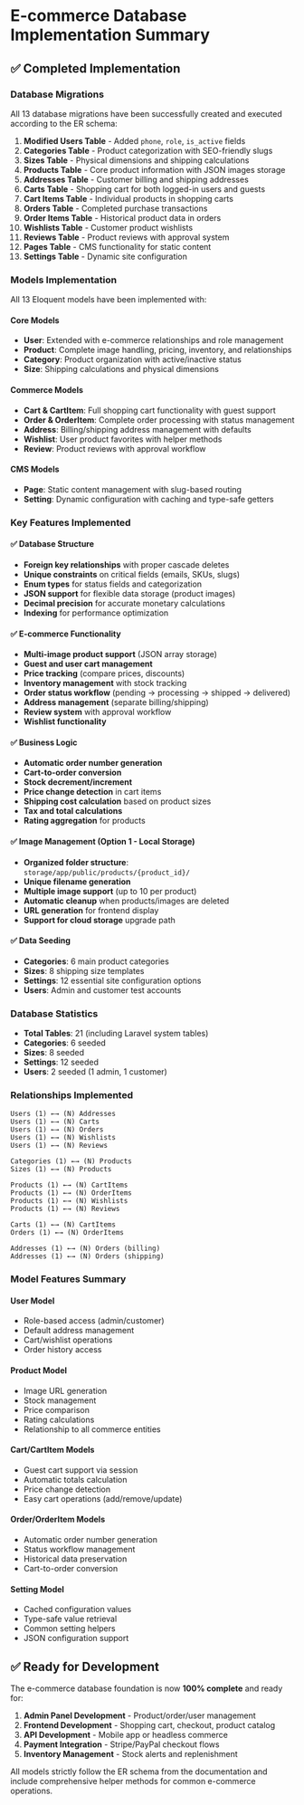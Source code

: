 # E-commerce Database Implementation Summary

## ✅ Completed Implementation

### Database Migrations
All 13 database migrations have been successfully created and executed according to the ER schema:

1. **Modified Users Table** - Added `phone`, `role`, `is_active` fields
2. **Categories Table** - Product categorization with SEO-friendly slugs
3. **Sizes Table** - Physical dimensions and shipping calculations
4. **Products Table** - Core product information with JSON images storage
5. **Addresses Table** - Customer billing and shipping addresses
6. **Carts Table** - Shopping cart for both logged-in users and guests
7. **Cart Items Table** - Individual products in shopping carts
8. **Orders Table** - Completed purchase transactions
9. **Order Items Table** - Historical product data in orders
10. **Wishlists Table** - Customer product wishlists
11. **Reviews Table** - Product reviews with approval system
12. **Pages Table** - CMS functionality for static content
13. **Settings Table** - Dynamic site configuration

### Models Implementation
All 13 Eloquent models have been implemented with:

#### Core Models
- **User**: Extended with e-commerce relationships and role management
- **Product**: Complete image handling, pricing, inventory, and relationships
- **Category**: Product organization with active/inactive status
- **Size**: Shipping calculations and physical dimensions

#### Commerce Models
- **Cart & CartItem**: Full shopping cart functionality with guest support
- **Order & OrderItem**: Complete order processing with status management
- **Address**: Billing/shipping address management with defaults
- **Wishlist**: User product favorites with helper methods
- **Review**: Product reviews with approval workflow

#### CMS Models
- **Page**: Static content management with slug-based routing
- **Setting**: Dynamic configuration with caching and type-safe getters

### Key Features Implemented

#### ✅ Database Structure
- **Foreign key relationships** with proper cascade deletes
- **Unique constraints** on critical fields (emails, SKUs, slugs)
- **Enum types** for status fields and categorization
- **JSON support** for flexible data storage (product images)
- **Decimal precision** for accurate monetary calculations
- **Indexing** for performance optimization

#### ✅ E-commerce Functionality
- **Multi-image product support** (JSON array storage)
- **Guest and user cart management**
- **Price tracking** (compare prices, discounts)
- **Inventory management** with stock tracking
- **Order status workflow** (pending → processing → shipped → delivered)
- **Address management** (separate billing/shipping)
- **Review system** with approval workflow
- **Wishlist functionality**

#### ✅ Business Logic
- **Automatic order number generation**
- **Cart-to-order conversion**
- **Stock decrement/increment**
- **Price change detection** in cart items
- **Shipping cost calculation** based on product sizes
- **Tax and total calculations**
- **Rating aggregation** for products

#### ✅ Image Management (Option 1 - Local Storage)
- **Organized folder structure**: `storage/app/public/products/{product_id}/`
- **Unique filename generation**
- **Multiple image support** (up to 10 per product)
- **Automatic cleanup** when products/images are deleted
- **URL generation** for frontend display
- **Support for cloud storage** upgrade path

#### ✅ Data Seeding
- **Categories**: 6 main product categories
- **Sizes**: 8 shipping size templates
- **Settings**: 12 essential site configuration options
- **Users**: Admin and customer test accounts

### Database Statistics
- **Total Tables**: 21 (including Laravel system tables)
- **Categories**: 6 seeded
- **Sizes**: 8 seeded  
- **Settings**: 12 seeded
- **Users**: 2 seeded (1 admin, 1 customer)

### Relationships Implemented

```
Users (1) ←→ (N) Addresses
Users (1) ←→ (N) Carts
Users (1) ←→ (N) Orders  
Users (1) ←→ (N) Wishlists
Users (1) ←→ (N) Reviews

Categories (1) ←→ (N) Products
Sizes (1) ←→ (N) Products

Products (1) ←→ (N) CartItems
Products (1) ←→ (N) OrderItems
Products (1) ←→ (N) Wishlists
Products (1) ←→ (N) Reviews

Carts (1) ←→ (N) CartItems
Orders (1) ←→ (N) OrderItems

Addresses (1) ←→ (N) Orders (billing)
Addresses (1) ←→ (N) Orders (shipping)
```

### Model Features Summary

#### User Model
- Role-based access (admin/customer)
- Default address management
- Cart/wishlist operations
- Order history access

#### Product Model  
- Image URL generation
- Stock management
- Price comparison
- Rating calculations
- Relationship to all commerce entities

#### Cart/CartItem Models
- Guest cart support via session
- Automatic totals calculation
- Price change detection
- Easy cart operations (add/remove/update)

#### Order/OrderItem Models
- Automatic order number generation
- Status workflow management
- Historical data preservation
- Cart-to-order conversion

#### Setting Model
- Cached configuration values
- Type-safe value retrieval
- Common setting helpers
- JSON configuration support

## ✅ Ready for Development

The e-commerce database foundation is now **100% complete** and ready for:

1. **Admin Panel Development** - Product/order/user management
2. **Frontend Development** - Shopping cart, checkout, product catalog
3. **API Development** - Mobile app or headless commerce
4. **Payment Integration** - Stripe/PayPal checkout flows
5. **Inventory Management** - Stock alerts and replenishment

All models strictly follow the ER schema from the documentation and include comprehensive helper methods for common e-commerce operations.
